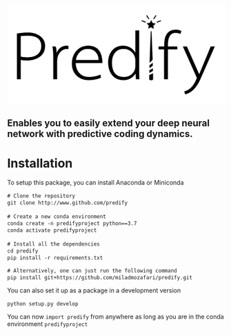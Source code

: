 ![alt text](predify_logo.png)
## Enables you to easily extend your deep neural network with predictive coding dynamics.

#
# Installation

To setup this package, you can install Anaconda or Miniconda
```
# Clone the repository
git clone http://www.github.com/predify

# Create a new conda environment
conda create -n predifyproject python==3.7
conda activate predifyproject

# Install all the dependencies
cd predify
pip install -r requirements.txt
```
```
# Alternatively, one can just run the following command
pip install git+https://github.com/miladmozafari/predify.git
```


You can also set it up as a package in a development version

```
python setup.py develop
```

You can now `import predify` from anywhere as long as you are in the conda environment `predifyproject`
